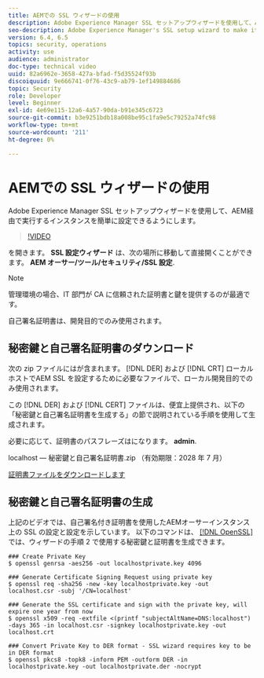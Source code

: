 ```yaml
---
title: AEMでの SSL ウィザードの使用
description: Adobe Experience Manager SSL セットアップウィザードを使用して、AEM経由で実行するインスタンスを簡単に設定できるようにします。
seo-description: Adobe Experience Manager's SSL setup wizard to make it easier to set up an AEM instance to run over HTTPS.
version: 6.4, 6.5
topics: security, operations
activity: use
audience: administrator
doc-type: technical video
uuid: 82a6962e-3658-427a-bfad-f5d35524f93b
discoiquuid: 9e666741-0f76-43c9-ab79-1ef149884686
topic: Security
role: Developer
level: Beginner
exl-id: 4e69e115-12a6-4a57-90da-b91e345c6723
source-git-commit: b3e9251bdb18a008be95c1fa9e5c79252a74fc98
workflow-type: tm+mt
source-wordcount: '211'
ht-degree: 0%

---
```


# AEMでの SSL ウィザードの使用

Adobe Experience Manager SSL セットアップウィザードを使用して、AEM経由で実行するインスタンスを簡単に設定できるようにします。

>[!VIDEO](https://video.tv.adobe.com/v/17993?quality=12&learn=on)

を開きます。 __SSL 設定ウィザード__ は、次の場所に移動して直接開くことができます。 __AEM オーサー/ツール/セキュリティ/SSL 設定__.

>[!NOTE]
>
>管理環境の場合、IT 部門が CA に信頼された証明書と鍵を提供するのが最適です。
>
>自己署名証明書は、開発目的でのみ使用されます。

## 秘密鍵と自己署名証明書のダウンロード

次の zip ファイルにはが含まれます。 [!DNL DER] および [!DNL CRT] ローカルホストでAEM SSL を設定するために必要なファイルで、ローカル開発目的でのみ使用されます。

この [!DNL DER] および [!DNL CERT] ファイルは、便宜上提供され、以下の「秘密鍵と自己署名証明書を生成する」の節で説明されている手順を使用して生成されます。

必要に応じて、証明書のパスフレーズはになります。 **admin**.

localhost — 秘密鍵と自己署名証明書.zip （有効期限：2028 年 7 月）

[証明書ファイルをダウンロードします](assets/use-the-ssl-wizard/certificate.zip)

## 秘密鍵と自己署名証明書の生成

上記のビデオでは、自己署名付き証明書を使用したAEMオーサーインスタンス上の SSL の設定と設定を示しています。 以下のコマンドは、 [[!DNL OpenSSL]](https://www.openssl.org/) では、ウィザードの手順 2 で使用する秘密鍵と証明書を生成できます。

```shell
### Create Private Key
$ openssl genrsa -aes256 -out localhostprivate.key 4096

### Generate Certificate Signing Request using private key
$ openssl req -sha256 -new -key localhostprivate.key -out localhost.csr -subj '/CN=localhost'

### Generate the SSL certificate and sign with the private key, will expire one year from now
$ openssl x509 -req -extfile <(printf "subjectAltName=DNS:localhost") -days 365 -in localhost.csr -signkey localhostprivate.key -out localhost.crt

### Convert Private Key to DER format - SSL wizard requires key to be in DER format
$ openssl pkcs8 -topk8 -inform PEM -outform DER -in localhostprivate.key -out localhostprivate.der -nocrypt
```
